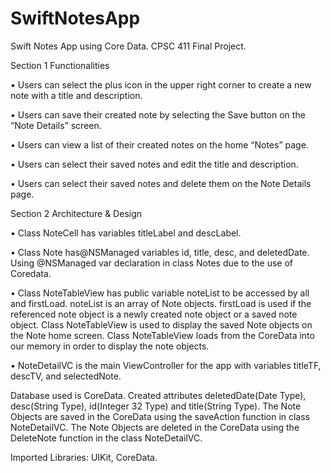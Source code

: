 # SwiftNotesApp
Swift Notes App using Core Data. CPSC 411 Final Project.

Section 1 Functionalities

•	Users can select the plus icon in the upper right corner to create a new note with a title and description.

•	Users can save their created note by selecting the Save button on the “Note Details” screen.

•	Users can view a list of their created notes on the home “Notes” page.

•	Users can select their saved notes and edit the title and description.

•	Users can select their saved notes and delete them on the Note Details page.

Section 2 Architecture & Design

•	Class NoteCell has variables titleLabel and descLabel.

•	Class Note has@NSManaged variables id, title, desc, and deletedDate. Using @NSManaged var declaration in class Notes due to the use of Coredata.

•	Class NoteTableView has public variable noteList to be accessed by all and firstLoad. noteList is an array of Note objects. firstLoad is used if the referenced note object is a newly created note object or a saved note object. Class NoteTableView is used to display the saved Note objects on the Note home screen. Class NoteTableView loads from the CoreData into our memory in order to display the note objects.

•	NoteDetailVC is the main ViewController for the app with variables titleTF, descTV, and selectedNote.

Database used is CoreData. Created attributes deletedDate(Date Type), desc(String Type), id(Integer 32 Type) and title(String Type). The Note Objects are saved in the CoreData using the saveAction function in class NoteDetailVC. The Note Objects are deleted in the CoreData using the DeleteNote function in the class NoteDetailVC.

Imported Libraries: UIKit, CoreData.
